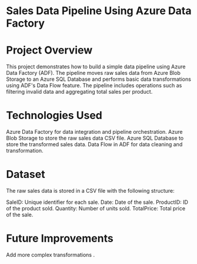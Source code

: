 # Sales Data Pipeline Using Azure Data Factory

# Project Overview

This project demonstrates how to build a simple data pipeline using Azure Data Factory (ADF). The pipeline moves raw sales data from Azure Blob Storage to an Azure SQL Database and performs basic data transformations using ADF's Data Flow feature. The pipeline includes operations such as filtering invalid data and aggregating total sales per product.


# Technologies Used

Azure Data Factory for data integration and pipeline orchestration.
Azure Blob Storage to store the raw sales data CSV file.
Azure SQL Database to store the transformed sales data.
Data Flow in ADF for data cleaning and transformation.

# Dataset
The raw sales data is stored in a CSV file with the following structure:

SaleID: Unique identifier for each sale.
Date: Date of the sale.
ProductID: ID of the product sold.
Quantity: Number of units sold.
TotalPrice: Total price of the sale.

# Future Improvements

Add more complex transformations .
